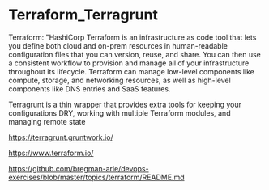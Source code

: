 # Terraform_Terragrunt


Terraform: "HashiCorp Terraform is an infrastructure as code tool that lets you define both cloud and on-prem resources in human-readable configuration files that you can version, reuse, and share. You can then use a consistent workflow to provision and manage all of your infrastructure throughout its lifecycle. Terraform can manage low-level components like compute, storage, and networking resources, as well as high-level components like DNS entries and SaaS features.


Terragrunt is a thin wrapper that provides extra tools for keeping your configurations DRY, working with multiple Terraform modules, and managing remote state


https://terragrunt.gruntwork.io/


https://www.terraform.io/


https://github.com/bregman-arie/devops-exercises/blob/master/topics/terraform/README.md
